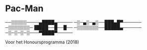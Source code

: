 # Pac-Man

──▒▒▒▒▒────▄████▄─────
─▒─▄▒─▄▒──███▄█▀──────
─▒▒▒▒▒▒▒─▐████──█──█──
─▒▒▒▒▒▒▒──█████▄──────
─▒─▒─▒─▒───▀████▀───── 

Voor het Honoursprogramma (2018)
